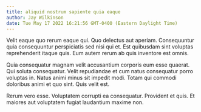 ```yaml
---
title: aliquid nostrum sapiente quia eaque
author: Jay Wilkinson
date: Tue May 17 2022 16:21:56 GMT-0400 (Eastern Daylight Time)
---
```

Velit eaque quo rerum eaque qui. Quo delectus aut aperiam. Consequuntur quia consequuntur perspiciatis sed nisi qui et. Est quibusdam sint voluptas reprehenderit itaque quis. Eum autem rerum ab quis inventore est omnis.

 Quia consequatur magnam velit accusantium corporis eum esse quaerat. Qui soluta consequatur. Velit repudiandae et cum natus consequatur porro voluptas in. Natus animi minus sit impedit modi. Totam qui commodi doloribus animi et quo sint. Quis velit est.

 Rerum vero esse. Voluptatem corrupti ea consequatur. Provident et quis. Et maiores aut voluptatem fugiat laudantium maxime non.